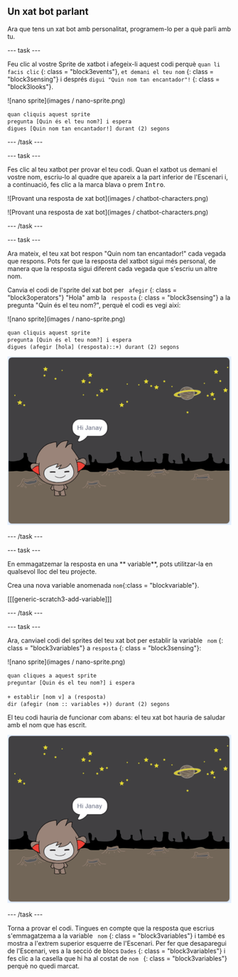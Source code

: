 ## Un xat bot parlant

Ara que tens un xat bot amb personalitat, programem-lo per a què parli amb tu.

\--- task \---

Feu clic al vostre Sprite de xatbot i afegeix-li aquest codi perquè ` quan li facis clic ` {: class = "block3events"}, ` et demani el teu nom ` {: class = "block3sensing"} i després ` digui "Quin nom tan encantador"! ` {: class = "block3looks"}.

![nano sprite](images / nano-sprite.png)

```blocks3
quan cliquis aquest sprite 
pregunta [Quin és el teu nom?] i espera
digues [Quin nom tan encantador!] durant (2) segons
```

\--- /task \---

\--- task \---

Fes clic al teu xatbot per provar el teu codi. Quan el xatbot us demani el vostre nom, escriu-lo al quadre que apareix a la part inferior de l'Escenari i, a continuació, fes clic a la marca blava o prem <kbd> Intro</kbd>.

![Provant una resposta de xat bot](images / chatbot-characters.png)

![Provant una resposta de xat bot](images / chatbot-characters.png)

\--- /task \---

\--- task \---

Ara mateix, el teu xat bot respon "Quin nom tan encantador!" cada vegada que respons. Pots fer que la resposta del xatbot sigui més personal, de manera que la resposta sigui diferent cada vegada que s'escriu un altre nom.

Canvia el codi de l'sprite del xat bot per ` afegir` {: class = "block3operators"} "Hola" amb la ` resposta` {: class = "block3sensing"} a la pregunta "Quin és el teu nom?", perquè el codi es vegi així:

![nano sprite](images / nano-sprite.png)

```blocks3
quan cliquis aquest sprite 
pregunta [Quin és el teu nom?] i espera
digues (afegir [hola] (resposta)::+) durant (2) segons
```

![Prova d'una resposta personalitzada](images/chatbot-answer-test.png)

\--- /task \---

\--- task \---

En emmagatzemar la resposta en una ** variable**, pots utilitzar-la en qualsevol lloc del teu projecte.

Crea una nova variable anomenada `nom`{:class = "blockvariable"}.

[[[generic-scratch3-add-variable]]]

\--- /task \---

\--- task \---

Ara, canviael codi del sprites del teu xat bot per establir la variable ` nom` {: class = "block3variables"} a ` resposta ` {: class = "block3sensing"}:

![nano sprite](images / nano-sprite.png)

```blocks3
quan cliques a aquest sprite
preguntar [Quin és el teu nom?] i espera

+ establir [nom v] a (resposta)
dir (afegir (nom :: variables +)) durant (2) segons
```

El teu codi hauria de funcionar com abans: el teu xat bot hauria de saludar amb el nom que has escrit.

![Prova d'una resposta personalitzada](images/chatbot-answer-test.png)

\--- /task \---

Torna a provar el codi. Tingues en compte que la resposta que escrius s'emmagatzema a la variable ` nom` {: class = "block3variables"} i també es mostra a l'extrem superior esquerre de l'Escenari. Per fer que desaparegui de l'Escenari, ves a la secció de blocs ` Dades ` {: class = "block3variables"} i fes clic a la casella que hi ha al costat de `nom ` {: class = "block3variables"} perquè no quedi marcat.